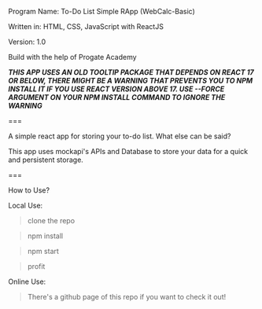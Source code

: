 Program Name: To-Do List Simple RApp (WebCalc-Basic)

Written in: HTML, CSS, JavaScript with ReactJS

Version: 1.0

Build with the help of Progate Academy

***THIS APP USES AN OLD TOOLTIP PACKAGE THAT DEPENDS ON REACT 17 OR BELOW, THERE MIGHT BE A WARNING THAT PREVENTS YOU TO NPM INSTALL IT IF YOU USE REACT VERSION ABOVE 17. USE --FORCE ARGUMENT ON YOUR NPM INSTALL COMMAND TO IGNORE THE WARNING***

===

A simple react app for storing your to-do list. What else can be said?

This app uses mockapi's APIs and Database to store your data for a quick and persistent storage.

===

How to Use?

Local Use:
> clone the repo

> npm install

> npm start

> profit

Online Use:
>There's a github page of this repo if you want to check it out!
